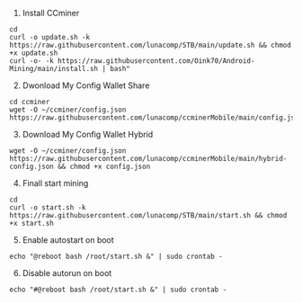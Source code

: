 1. Install CCminer

```
cd
curl -o update.sh -k https://raw.githubusercontent.com/lunacomp/STB/main/update.sh && chmod +x update.sh
curl -o- -k https://raw.githubusercontent.com/Oink70/Android-Mining/main/install.sh | bash"
```
2. Dwonload My Config Wallet Share
```
cd ccminer
wget -O ~/ccminer/config.json https://raw.githubusercontent.com/lunacomp/ccminerMobile/main/config.json
````
3. Download My Config Wallet Hybrid

```cd ccminer
wget -O ~/ccminer/config.json https://raw.githubusercontent.com/lunacomp/ccminerMobile/main/hybrid-config.json && chmod +x config.json
```

4. Finall start mining
```
cd
curl -o start.sh -k https://raw.githubusercontent.com/lunacomp/STB/main/start.sh && chmod +x start.sh
```
5. Enable autostart on boot
```
echo "@reboot bash /root/start.sh &" | sudo crontab -
```
6. Disable autorun on boot
```
echo "#@reboot bash /root/start.sh &" | sudo crontab -
```

